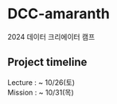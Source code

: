 # DCC-amaranth  
2024 데이터 크리에이터 캠프
  
## Project timeline    
Lecture  : ~ 10/26(토)  
Mission : ~ 10/31(목)  
